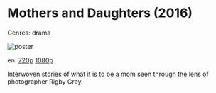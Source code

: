 # Mothers and Daughters (2016)

Genres: drama

![poster](http://image.tmdb.org/t/p/w500/aQsb7tYoEKzuSwkODYkCxkkcr22.jpg)

en:
  [720p](magnet:?xt=urn:btih:C14FA710DC6D6CCD08C6EB0DF850BC2FACC05DD6&tr=udp://glotorrents.pw:6969/announce&tr=udp://tracker.opentrackr.org:1337/announce&tr=udp://torrent.gresille.org:80/announce&tr=udp://tracker.openbittorrent.com:80&tr=udp://tracker.coppersurfer.tk:6969&tr=udp://tracker.leechers-paradise.org:6969&tr=udp://p4p.arenabg.ch:1337&tr=udp://tracker.internetwarriors.net:1337)
  [1080p](magnet:?xt=urn:btih:3BC8A8AC1AB69224435E956AD8B34DE62EDA5117&tr=udp://glotorrents.pw:6969/announce&tr=udp://tracker.opentrackr.org:1337/announce&tr=udp://torrent.gresille.org:80/announce&tr=udp://tracker.openbittorrent.com:80&tr=udp://tracker.coppersurfer.tk:6969&tr=udp://tracker.leechers-paradise.org:6969&tr=udp://p4p.arenabg.ch:1337&tr=udp://tracker.internetwarriors.net:1337)
  


Interwoven stories of what it is to be a mom seen through the lens of photographer Rigby Gray.
